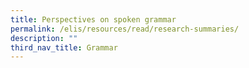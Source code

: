 ```yaml
---
title: Perspectives on spoken grammar
permalink: /elis/resources/read/research-summaries/
description: ""
third_nav_title: Grammar
---
```

